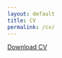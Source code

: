```yaml
---
layout: default
title: CV
permalink: /cv/
---
```


[Download CV](https://hannahkimura.github.io/hannahkimura_gradresume.pdf)